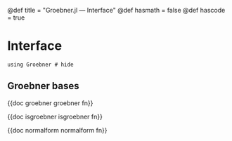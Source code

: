 
@def title = "Groebner.jl — Interface"
@def hasmath = false
@def hascode = true
<!-- Note: by default hasmath == true and hascode == false. You can change this in
the config file by setting hasmath = false for instance and just setting it to true
where appropriate -->

# Interface

```julia:load_groebner
using Groebner # hide
```

## Groebner bases

{{doc groebner groebner fn}}

{{doc isgroebner isgroebner fn}}

{{doc normalform normalform fn}}
